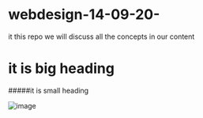 # webdesign-14-09-20-
it this repo we will discuss all the concepts in our content 
# it is big heading
#####it is small heading

![image]()
